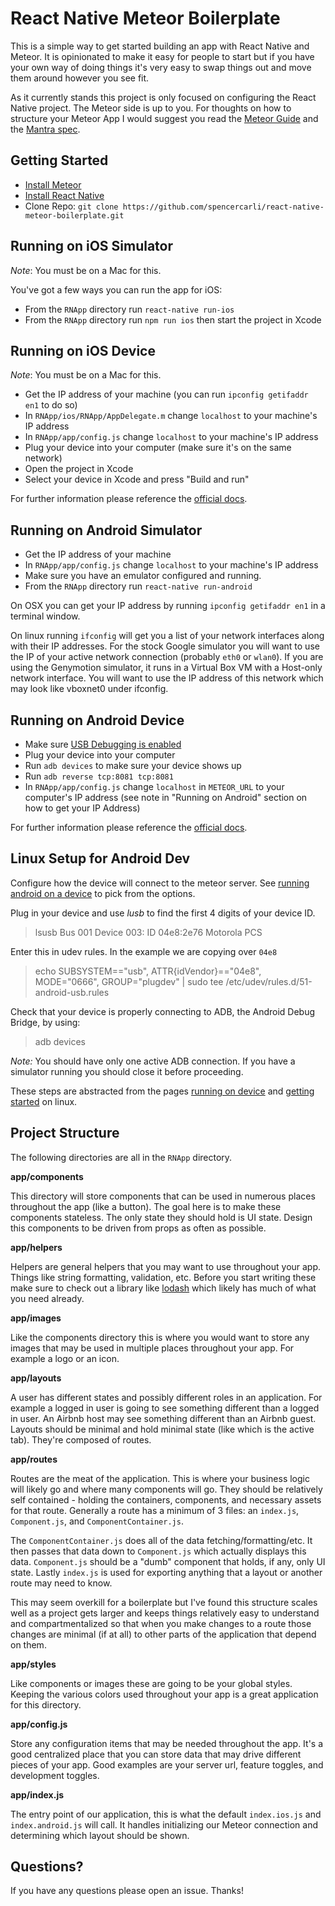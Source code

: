 # React Native Meteor Boilerplate

This is a simple way to get started building an app with React Native and Meteor. It is opinionated to make it easy for people to start but if you have your own way of doing things it's very easy to swap things out and move them around however you see fit.

As it currently stands this project is only focused on configuring the React Native project. The Meteor side is up to you. For thoughts on how to structure your Meteor App I would suggest you read the [Meteor Guide](http://guide.meteor.com/) and the [Mantra spec](http://mantrajs.com/).

## Getting Started

- [Install Meteor](https://www.meteor.com/install)
- [Install React Native](https://facebook.github.io/react-native/docs/getting-started.html#content)
- Clone Repo: `git clone https://github.com/spencercarli/react-native-meteor-boilerplate.git`

## Running on iOS Simulator

_Note_: You must be on a Mac for this.

You've got a few ways you can run the app for iOS:

- From the `RNApp` directory run `react-native run-ios`
- From the `RNApp` directory run `npm run ios` then start the project in Xcode

## Running on iOS Device

_Note_: You must be on a Mac for this.

- Get the IP address of your machine (you can run `ipconfig getifaddr en1` to do so)
- In `RNApp/ios/RNApp/AppDelegate.m` change `localhost` to your machine's IP address
- In `RNApp/app/config.js` change `localhost` to your machine's IP address
- Plug your device into your computer (make sure it's on the same network)
- Open the project in Xcode
- Select your device in Xcode and press "Build and run"

For further information please reference the [official docs](https://facebook.github.io/react-native/docs/running-on-device-ios.html#content).

## Running on Android Simulator

- Get the IP address of your machine
- In `RNApp/app/config.js` change `localhost` to your machine's IP address
- Make sure you have an emulator configured and running.
- From the `RNApp` directory run `react-native run-android`

On OSX you can get your IP address by running `ipconfig getifaddr en1` in a terminal window.

On linux running `ifconfig` will get you a list of your network interfaces along with their IP addresses. For the stock Google simulator you will want to use the IP of your active network connection (probably `eth0` or `wlan0`). If you are using the Genymotion simulator, it runs in a Virtual Box VM with a Host-only network interface. You will want to use the IP address of this network which may look like vboxnet0 under ifconfig.

## Running on Android Device

- Make sure [USB Debugging is enabled](https://facebook.github.io/react-native/docs/running-on-device-android.html#prerequisite-usb-debugging)
- Plug your device into your computer
- Run `adb devices` to make sure your device shows up
- Run `adb reverse tcp:8081 tcp:8081`
- In `RNApp/app/config.js` change `localhost` in `METEOR_URL` to your computer's IP address (see note in "Running on Android" section on how to get your IP Address)

For further information please reference the [official docs](https://facebook.github.io/react-native/docs/running-on-device-android.html#content).

## Linux Setup for Android Dev

Configure how the device will connect to the meteor server. See [running android on a device](https://facebook.github.io/react-native/docs/running-on-device-android.html) to pick from the options.

Plug in your device and use _lusb_ to find the first 4 digits of  your device ID.
> lsusb
Bus 001 Device 003: ID 04e8:2e76 Motorola PCS

Enter this in udev rules. In the example we are copying over `04e8`
> echo SUBSYSTEM=="usb", ATTR{idVendor}=="04e8", MODE="0666", GROUP="plugdev" | sudo tee /etc/udev/rules.d/51-android-usb.rules

Check that your device is properly connecting to ADB, the Android Debug Bridge, by using:
> adb devices

_Note:_ You should have only one active ADB connection. If you have a simulator running you should close it before proceeding.

These steps are abstracted from the pages [running on device](https://facebook.github.io/react-native/docs/running-on-device-android.html) and [getting started](https://facebook.github.io/react-native/docs/getting-started-linux.html#setting-up-an-android-device) on linux.

## Project Structure

The following directories are all in the `RNApp` directory.

**app/components**

This directory will store components that can be used in numerous places throughout the app (like a button). The goal here is to make these components stateless. The only state they should hold is UI state. Design this components to be driven from props as often as possible.

**app/helpers**

Helpers are general helpers that you may want to use throughout your app. Things like string formatting, validation, etc. Before you start writing these make sure to check out a library like [lodash](https://lodash.com/) which likely has much of what you need already.

**app/images**

Like the components directory this is where you would want to store any images that may be used in multiple places throughout your app. For example a logo or an icon.

**app/layouts**

A user has different states and possibly different roles in an application. For example a logged in user is going to see something different than a logged in user. An Airbnb host may see something different than an Airbnb guest. Layouts should be minimal and hold minimal state (like which is the active tab). They're composed of routes.

**app/routes**

Routes are the meat of the application. This is where your business logic will likely go and where many components will go. They should be relatively self contained - holding the containers, components, and necessary assets for that route. Generally a route has a minimum of 3 files: an `index.js`, `Component.js`, and `ComponentContainer.js`.

The `ComponentContainer.js` does all of the data fetching/formatting/etc. It then passes that data down to `Component.js` which actually displays this data. `Component.js` should be a "dumb" component that holds, if any, only UI state. Lastly `index.js` is used for exporting anything that a layout or another route may need to know.

This may seem overkill for a boilerplate but I've found this structure scales well as a project gets larger and keeps things relatively easy to understand and compartmentalized so that when you make changes to a route those changes are minimal (if at all) to other parts of the application that depend on them.

**app/styles**

Like components or images these are going to be your global styles. Keeping the various colors used throughout your app is a great application for this directory.

**app/config.js**

Store any configuration items that may be needed throughout the app. It's a good centralized place that you can store data that may drive different pieces of your app. Good examples are your server url, feature toggles, and development toggles.

**app/index.js**

The entry point of our application, this is what the default `index.ios.js` and `index.android.js` will call. It handles initializing our Meteor connection and determining which layout should be shown.

## Questions?

If you have any questions please open an issue. Thanks!
